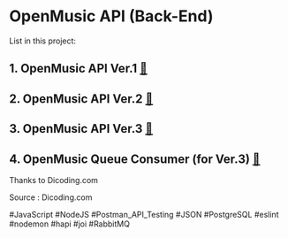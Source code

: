 # OpenMusic API (Back-End)

List in this project:
## 1. OpenMusic API Ver.1 [:mag_right:](https://github.com/hanihan04/openmusic_backend/tree/openmusic_api_v1)
## 2. OpenMusic API Ver.2 [:mag_right:](https://github.com/hanihan04/openmusic_backend/tree/openmusic_api_v2)
## 3. OpenMusic API Ver.3 [:mag_right:](https://github.com/hanihan04/openmusic_backend/tree/openmusic_api_v3) 
## 4. OpenMusic Queue Consumer (for Ver.3) [:mag_right:](https://github.com/hanihan04/openmusic_backend/tree/openmusic_v3_queue_consumer)

Thanks to Dicoding.com

Source : Dicoding.com

#JavaScript #NodeJS #Postman_API_Testing #JSON #PostgreSQL #eslint #nodemon #hapi #joi #RabbitMQ
